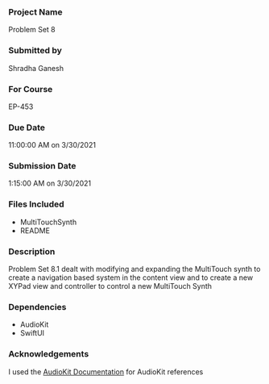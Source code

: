 ### Project Name

Problem Set 8 

### Submitted by 

Shradha Ganesh

### For Course

EP-453

### Due Date

11:00:00 AM on 3/30/2021

### Submission Date

1:15:00 AM on 3/30/2021

### Files Included

* MultiTouchSynth
* README

### Description

Problem Set 8.1 dealt with modifying and expanding the MultiTouch synth to create a navigation based system in the content view and to create a new XYPad view and controller to control a new MultiTouch Synth

### Dependencies

* AudioKit
* SwiftUI

### Acknowledgements

I used the [AudioKit Documentation](https://audiokit.io/docs/) for AudioKit references
